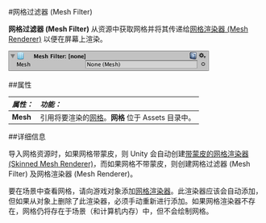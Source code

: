 #网格过滤器 (Mesh Filter)

__网格过滤器 (Mesh Filter)__ 从资源中获取网格并将其传递给[网格渲染器 (Mesh Renderer)](class-MeshRenderer.html) 以便在屏幕上渲染。

![](../uploads/Main/Inspector-MeshFilter.png) 



##属性

|**_属性：_** |**_功能：_** |
|:---|:---|
|__Mesh__ |引用将要渲染的[网格](class-Mesh.html)。__网格__ 位于 Assets 目录中。 |


##详细信息

导入网格资源时，如果网格带蒙皮，则 Unity 会自动创建[带蒙皮的网格渲染器 (Skinned Mesh Renderer)](class-SkinnedMeshRenderer.html)，而如果网格不带蒙皮，则创建网格过滤器 (Mesh Filter) 及网格渲染器 (Mesh Renderer)。

要在场景中查看网格，请向游戏对象添加[网格渲染器](class-MeshRenderer.html)。此渲染器应该会自动添加，但如果从对象上删除了此渲染器，必须手动重新进行添加。如果网格渲染器不存在，网格仍将存在于场景（和计算机内存）中，但不会绘制网格。

